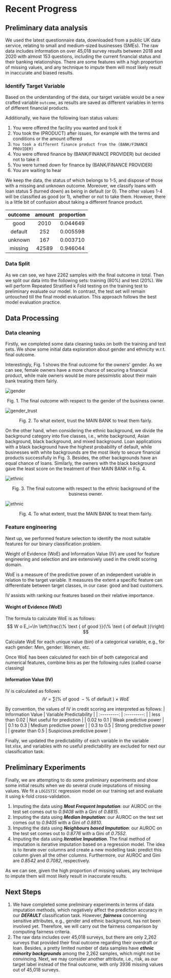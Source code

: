 # Recent Progress

## Preliminary data analysis

We used the latest questionnaire data, downloaded from a public UK data service, relating to small and medium-sized businesses (SMEs). The raw data includes information on over 45,018 survey results between 2018 and 2020 with almost 153 questions, including the current financial status and their banking relationships. There are some features with a high proportion of missing values, and any technique to impute them will most likely result in inaccurate and biased results.

### Identify Target Variable

Based on the understanding of the data, our target variable would be a new crafted variable `outcome`, as results are saved as different variables in terms of different financial products.

Additionally, we have the following loan status values:

1. You were offered the facility you wanted and took it
2. You took the (PRODUCT) after issues, for example with the terms and conditions or the amount offered
3. `You took a different finance product from the (BANK/FINANCE PROVIDER)`
4. You were offered finance by (BANK/FINANCE PROVIDER) but decided not to take it
5. You were turned down for finance by (BANK/FINANCE PROVIDER)
6. You are waiting to hear

We keep the data, the status of which belongs to 1-5, and dispose of those with a missing and unknown outcome. Moreover, we classify loans with loan status 5 (turned down) as being in default (or 0). The other values 1-4 will be classified as good (or 1), whether or not to take them. However, there is a little bit of confusion about taking a different finance product. 

| outcome | amount | proportion |
| :-----: | :----: | :--------: |
|  good   |  2010  |  0.044649  |
| default |  252   |  0.005598  |
| unknown |  167   |  0.003710  |
| missing | 42589  |  0.946044  |

### Data Split

As we can see, we have 2262 samples with the final outcome in total. Then we split our data into the following sets: training (80%) and test (20%). We will perform Repeated Stratified k Fold testing on the training test to preliminary evaluate our model. In contrast, the test set will remain untouched till the final model evaluation. This approach follows the best model evaluation practice.

## Data Processing 

### Data cleaning

Firstly, we completed some data cleaning tasks on both the training and test sets. We show some initial data exploration about gender and ethnicity w.r.t. final outcome. 

Interestingly, Fig. 1 shows the final outcome for the owners' gender. As we can see, female owners have a more chance of securing a financial product, while male owners would be more pessimistic about their main bank treating them fairly.

![gender](./fig/gender.jpg)

<center>Fig. 1. The final outcome with respect to the gender of the business owner.</center>

![gender_trust](./fig/gender_trust.jpg)

<center>Fig. 2. To what extent, trust the MAIN BANK to treat them fairly.</center>

On the other hand, when considering the ethnic background, we divide the background category into five classes, i.e., white background, Asian background, black background, and mixed background. Loan applications with a black background have the highest probability of default, while businesses with white backgrounds are the most likely to secure financial products successfully in Fig. 3. Besides, the other backgrounds have an equal chance of loans. Similarly, the owners with the black background gave the least score on the treatment of their MAIN BANK in Fig. 4.

![ethnic](./fig/ethnic.jpg)

<center>Fig. 3. The final outcome with respect to the ethnic background of the business owner.</center>



![ethnic](./fig/ethnic_trust.jpg)

<center>Fig. 4. To what extent, trust the MAIN BANK to treat them fairly.</center>

### Feature engineering

Next up, we performed feature selection to identify the most suitable features for our binary classification problem.

Weight of Evidence (WoE) and Information Value (IV) are used for feature engineering and selection and are extensively used in the credit scoring domain.

WoE is a measure of the predictive power of an independent variable in relation to the target variable. It measures the extent a specific feature can differentiate between target classes, in our case: good and bad customers.

IV assists with ranking our features based on their relative importance.

#### Weight of Evidence (WoE)
The formula to calculate WoE is as follows:
$$
W o E_i=\ln \left(\frac{\% \text { of good }}{\% \text { of default }}\right)
$$

Calculate WoE for each unique value (bin) of a categorical variable, e.g., for each gender: Men, gender: Women, etc.

Once WoE has been calculated for each bin of both categorical and numerical features, combine bins as per the following rules (called coarse classing)

#### Information Value (IV)
IV is calculated as follows:
$$
I V=\sum(\% \text { of good }-\% \text { of default }) \times W o E
$$

By convention, the values of IV in credit scoring are interpreted as follows:
| Information Value      | Variable Predictability |
| :---------: | :---------: |
| less than 0.02  | Not useful for prediction  |
| 0.02 to 0.1   | Weak predictive power        |
| 0.1 to 0.3   | Medium predictive power       |
| 0.3 to 0.5   | Strong predictive power       |
| greater than 0.5   | Suspicious predictive power |



Finally, we updated the predictability of each variable in the variable list.xlsx, and variables with no useful predictability are excluded for next our classification task.

## Preliminary Experiments

Finally, we are attempting to do some preliminary experiments and show some initial results when we do several crude imputations of missing values. We fit a `LOGISTIC` regression model on our training set and evaluate it using k-fold cross-validation. 

1. Imputing the data using ***Most Frequent Imputation***: our AUROC on the test set comes out to *0.9408* with a Gini of *0.8815*.
2. Imputing the data using ***Median Imputation***: our AUROC on the test set comes out to *0.9405* with a Gini of *0.8810*.
3. Imputing the data using ***Neighbours based Imputation***: our AUROC on the test set comes out to *0.8776* with a Gini of *0.7552*.
4. Imputing the data using ***Iterative Imputation***. The final method of imputation is iterative imputation based on a regression model. The idea is to iterate over columns and create a new modelling task: predict this column given all the other columns. Furthermore, our AUROC and Gini are *0.8542* and *0.7082*, respectively.

As we can see, given the high proportion of missing values, any technique to impute them will most likely result in inaccurate results.

## Next Steps

1. We have completed some preliminary experiments in terms of data imputation methods, which negatively affect the prediction accuracy in our ***DEFAULT*** classification task. However, ***fairness*** concerning sensitive attributes, e.g., gender and ethnic background, has not been involved yet. Therefore, we will carry out the fairness comparison by computing fairness criteria.
2. The raw data includes over 45,018 surveys, but there are only 2,262 surveys that provided their final outcome regarding their overdraft or loan. Besides, a pretty limited number of data samples have ***ethnic minority backgrounds*** among the 2,262 samples, which might not be convincing. Next, we may consider another attribute, i.e., risk, as our target label instead of the final outcome, with only 3936 missing values out of 45,018 surveys.

